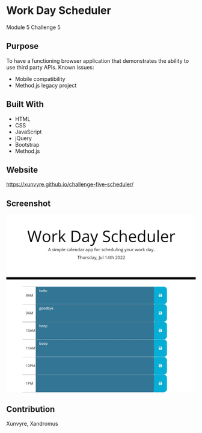 # Work Day Scheduler
Module 5 Challenge 5

## Purpose
To have a functioning browser application that demonstrates the ability to use third party APIs.
Known issues:
* Mobile compatibility
* Method.js legacy project

## Built With
* HTML
* CSS
* JavaScript
* jQuery
* Bootstrap
* Method.js

## Website
https://xunvyre.github.io/challenge-five-scheduler/

## Screenshot
![A screenshot of a browser-based hourly scheduling application](./assets/images/screenshot.jpg)

## Contribution
Xunvyre, Xandromus
